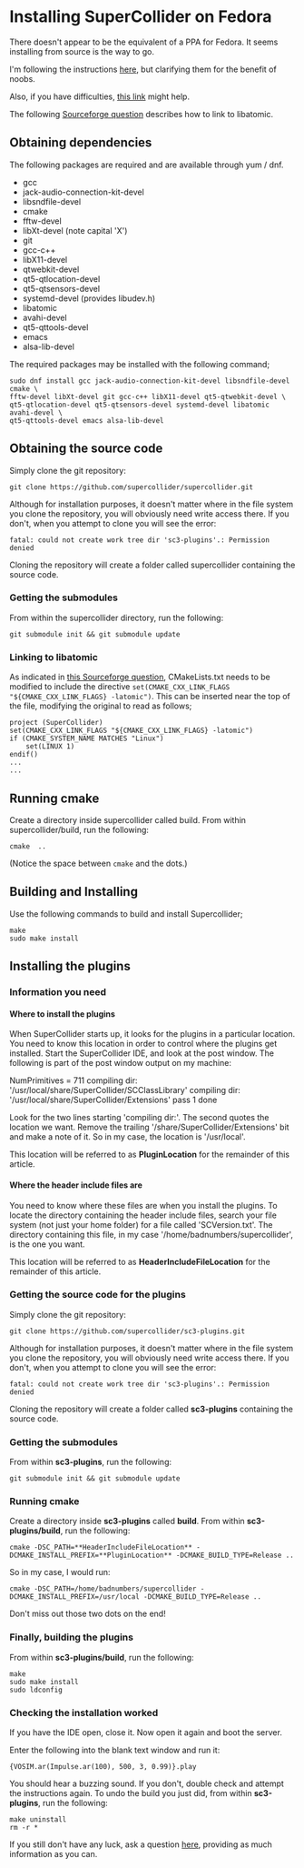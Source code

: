 # Installing SuperCollider on Fedora

There doesn't appear to be the equivalent of a PPA for Fedora. It seems installing from source is the way to go.

I'm following the instructions [here](https://github.com/supercollider/supercollider/blob/master/README_LINUX.md), but clarifying them for the benefit of noobs.

Also, if you have difficulties, [this link](http://new-supercollider-mailing-lists-forums-use-these.2681727.n2.nabble.com/Installing-SuperCollider-on-Fedora-21-No-CMAKE-CXX-COMPILER-could-be-found-td7615864.html) might help.

The following [Sourceforge question](http://stackoverflow.com/questions/31381892/fedora-22-compile-atomic-is-lock-free) describes how to link to libatomic.

## Obtaining dependencies

The following packages are required and are available through yum / dnf.

* gcc
* jack-audio-connection-kit-devel
* libsndfile-devel
* cmake
* fftw-devel
* libXt-devel (note capital 'X')
* git
* gcc-c++
* libX11-devel
* qtwebkit-devel 
* qt5-qtlocation-devel
* qt5-qtsensors-devel
* systemd-devel (provides libudev.h)
* libatomic
* avahi-devel 
* qt5-qttools-devel 
* emacs 
* alsa-lib-devel 


The required packages may be installed with the following command;

    sudo dnf install gcc jack-audio-connection-kit-devel libsndfile-devel cmake \
    fftw-devel libXt-devel git gcc-c++ libX11-devel qt5-qtwebkit-devel \
    qt5-qtlocation-devel qt5-qtsensors-devel systemd-devel libatomic avahi-devel \
    qt5-qttools-devel emacs alsa-lib-devel 

## Obtaining the source code

Simply clone the git repository:

    git clone https://github.com/supercollider/supercollider.git

Although for installation purposes, it doesn't matter where in the file system you clone the repository, you will obviously need write access there. If you don't, when you attempt to clone you will see the error:

    fatal: could not create work tree dir 'sc3-plugins'.: Permission denied

Cloning the repository will create a folder called supercollider containing the source code.

### Getting the submodules

From within the supercollider directory, run the following:

    git submodule init && git submodule update

### Linking to libatomic
As indicated in [this Sourceforge question](http://stackoverflow.com/questions/31381892/fedora-22-compile-atomic-is-lock-free), CMakeLists.txt needs to be modified to include the directive `set(CMAKE_CXX_LINK_FLAGS "${CMAKE_CXX_LINK_FLAGS} -latomic")`.  This can be inserted near the top of the file, modifying the original to read as follows;

```
project (SuperCollider)
set(CMAKE_CXX_LINK_FLAGS "${CMAKE_CXX_LINK_FLAGS} -latomic")
if (CMAKE_SYSTEM_NAME MATCHES "Linux")
    set(LINUX 1)
endif()
...
...
```
## Running cmake

Create a directory inside supercollider called build. From within supercollider/build, run the following:

    cmake  ..

(Notice the space between `cmake` and the dots.)

## Building and Installing

Use the following commands to build and install Supercollider;

```
make
sudo make install
```
## Installing the plugins
### Information you need
#### Where to install the plugins
When SuperCollider starts up, it looks for the plugins in a particular location. You need to know this location in order to control where the plugins get installed.
Start the SuperCollider IDE, and look at the post window. The following is part of the post window output on my machine: 

  NumPrimitives = 711
  compiling dir: '/usr/local/share/SuperCollider/SCClassLibrary'
  compiling dir: '/usr/local/share/SuperCollider/Extensions'
  pass 1 done

Look for the two lines starting 'compiling dir:'. The second quotes the location we want. Remove the trailing '/share/SuperCollider/Extensions' bit and make a note of it. So in my case, the location is '/usr/local'.

This location will be referred to as **PluginLocation** for the remainder of this article.
#### Where the header include files are
You need to know where these files are when you install the plugins.
To locate the directory containing the header include files, search your file system (not just your home folder) for a file called 'SCVersion.txt'. The directory containing this file, in my case '/home/badnumbers/supercollider', is the one you want.

This location will be referred to as **HeaderIncludeFileLocation** for the remainder of this article.

### Getting the source code for the plugins
Simply clone the git repository:

    git clone https://github.com/supercollider/sc3-plugins.git

Although for installation purposes, it doesn't matter where in the file system you clone the repository, you will obviously need write access there. If you don't, when you attempt to clone you will see the error:

    fatal: could not create work tree dir 'sc3-plugins'.: Permission denied

Cloning the repository will create a folder called **sc3-plugins** containing the source code.
### Getting the submodules
From within **sc3-plugins**, run the following:

    git submodule init && git submodule update

### Running cmake
Create a directory inside **sc3-plugins** called **build**. From within **sc3-plugins/build**, run the following:

    cmake -DSC_PATH=**HeaderIncludeFileLocation** -DCMAKE_INSTALL_PREFIX=**PluginLocation** -DCMAKE_BUILD_TYPE=Release ..

So in my case, I would run:

    cmake -DSC_PATH=/home/badnumbers/supercollider -DCMAKE_INSTALL_PREFIX=/usr/local -DCMAKE_BUILD_TYPE=Release ..

Don't miss out those two dots on the end!
### Finally, building the plugins
From within **sc3-plugins/build**, run the following:

    make
    sudo make install
    sudo ldconfig

### Checking the installation worked
If you have the IDE open, close it. Now open it again and boot the server.

Enter the following into the blank text window and run it:

    {VOSIM.ar(Impulse.ar(100), 500, 3, 0.99)}.play

You should hear a buzzing sound. If you don't, double check and attempt the instructions again. To undo the build you just did, from within **sc3-plugins**, run the following:

    make uninstall
    rm -r *

If you still don't have any luck, ask a question [here](http://new-supercollider-mailing-lists-forums-use-these.2681727.n2.nabble.com/SuperCollider-Users-New-Use-this-f2676391.html), providing as much information as you can.